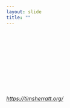```yaml
---
layout: slide
title: ""
---
```


<section>
<iframe class="stretch" frameborder="0" scrolling="yes" data-src="https://timsherratt.org/"></iframe>

<h6><a class="external" href="https://timsherratt.org/">https://timsherratt.org/</a></h6>
</section>

